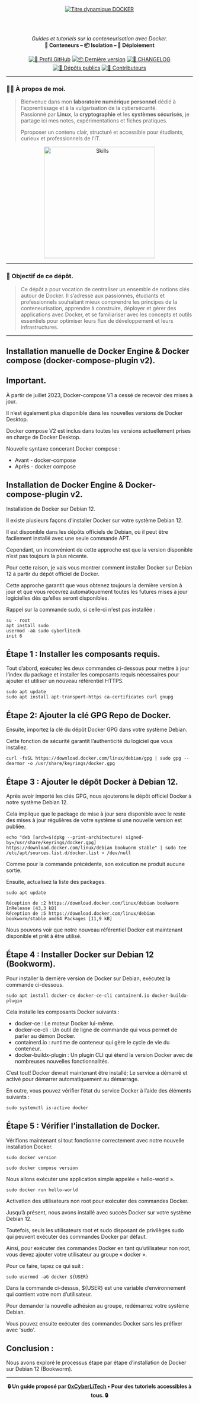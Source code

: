 <div align="center">

  <br></br>
  
  <a href="https://github.com/0xCyberLiTech">
    <img src="https://readme-typing-svg.herokuapp.com?font=JetBrains+Mono&size=50&duration=6000&pause=1000000000&color=FF0048&center=true&vCenter=true&width=1100&lines=%3EDOCKER_" alt="Titre dynamique DOCKER" />
  </a>
  
  <br></br>

  <p align="center">
    <em>Guides et tutoriels sur la conteneurisation avec Docker.</em><br>
    <b>🐳 Conteneurs – 📦 Isolation – 🚀 Déploiement</b>
  </p>

  [![🔗 Profil GitHub](https://img.shields.io/badge/Profil-GitHub-181717?logo=github&style=flat-square)](https://github.com/0xCyberLiTech)
  [![📦 Dernière version](https://img.shields.io/github/v/release/0xCyberLiTech/Docker?label=version&style=flat-square&color=blue)](https://github.com/0xCyberLiTech/Docker/releases/latest)
  [![📄 CHANGELOG](https://img.shields.io/badge/📄%20Changelog-Docker-blue?style=flat-square)](https://github.com/0xCyberLiTech/Docker/blob/main/CHANGELOG.md)
  [![📂 Dépôts publics](https://img.shields.io/badge/Dépôts-publics-blue?style=flat-square)](https://github.com/0xCyberLiTech?tab=repositories)
  [![👥 Contributeurs](https://img.shields.io/badge/👥%20Contributeurs-cliquez%20ici-007ec6?style=flat-square)](https://github.com/0xCyberLiTech/Docker/graphs/contributors)

</div>

---

### 👨‍💻 **À propos de moi.**

> Bienvenue dans mon **laboratoire numérique personnel** dédié à l’apprentissage et à la vulgarisation de la cybersécurité.  
> Passionné par **Linux**, la **cryptographie** et les **systèmes sécurisés**, je partage ici mes notes, expérimentations et fiches pratiques.  
>  
> Pproposer un contenu clair, structuré et accessible pour étudiants, curieux et professionnels de l’IT.  

<p align="center">
  <a href="https://github.com/0xCyberLiTech" target="_blank" rel="noopener">
    <img src="https://skillicons.dev/icons?i=linux,debian,bash,docker,nginx,git,vim" alt="Skills" alt="Logo techno" width="300">
  </a>
</p>

---

### 🎯 **Objectif de ce dépôt.**

> Ce dépôt a pour vocation de centraliser un ensemble de notions clés autour de Docker. Il s’adresse aux passionnés, étudiants et professionnels souhaitant mieux comprendre les principes de la conteneurisation,
> apprendre à construire, déployer et gérer des applications avec Docker, et se familiariser avec les concepts et outils essentiels pour optimiser leurs flux de développement et leurs infrastructures.

---

## Installation manuelle de Docker Engine & Docker compose (docker-compose-plugin v2).

## Important.

À partir de juillet 2023, Docker-compose V1 a cessé de recevoir des mises à jour.

Il n’est également plus disponible dans les nouvelles versions de Docker Desktop.

Docker compose V2 est inclus dans toutes les versions actuellement prises en charge de Docker Desktop.

Nouvelle syntaxe concerant Docker compose :

- Avant - docker-compose
- Après - docker compose

## Installation de Docker Engine & Docker-compose-plugin v2.

Installation de Docker sur Debian 12.

Il existe plusieurs façons d’installer Docker sur votre système Debian 12.

Il est disponible dans les dépôts officiels de Debian, où il peut être facilement installé avec une seule commande APT.

Cependant, un inconvénient de cette approche est que la version disponible n’est pas toujours la plus récente.

Pour cette raison, je vais vous montrer comment installer Docker sur Debian 12 à partir du dépôt officiel de Docker.

Cette approche garantit que vous obtenez toujours la dernière version à jour et que vous recevrez automatiquement toutes les futures mises à jour logicielles dès qu’elles seront disponibles.

Rappel sur la commande sudo, si celle-ci n'est pas installée :

```
su - root
apt install sudo
usermod -aG sudo cyberlitech
init 6
```

## Étape 1 : Installer les composants requis.

Tout d’abord, exécutez les deux commandes ci-dessous pour mettre à jour l’index du package et installer les composants requis nécessaires pour ajouter et utiliser un nouveau référentiel HTTPS.

```
sudo apt update
sudo apt install apt-transport-https ca-certificates curl gnupg
```
## Étape 2: Ajouter la clé GPG Repo de Docker.
Ensuite, importez la clé du dépôt Docker GPG dans votre système Debian.

Cette fonction de sécurité garantit l’authenticité du logiciel que vous installez.

```
curl -fsSL https://download.docker.com/linux/debian/gpg | sudo gpg --dearmor -o /usr/share/keyrings/docker.gpg
```
## Étape 3 : Ajouter le dépôt Docker à Debian 12.

Après avoir importé les clés GPG, nous ajouterons le dépôt officiel Docker à notre système Debian 12.

Cela implique que le package de mise à jour sera disponible avec le reste des mises à jour régulières de votre système si une nouvelle version est publiée.
```
echo "deb [arch=$(dpkg --print-architecture) signed-by=/usr/share/keyrings/docker.gpg] https://download.docker.com/linux/debian bookworm stable" | sudo tee /etc/apt/sources.list.d/docker.list > /dev/null
```
Comme pour la commande précédente, son exécution ne produit aucune sortie.

Ensuite, actualisez la liste des packages.
```
sudo apt update
```
```
Réception de :2 https://download.docker.com/linux/debian bookworm InRelease [43,3 kB]
Réception de :5 https://download.docker.com/linux/debian bookworm/stable amd64 Packages [11,9 kB]
```
Nous pouvons voir que notre nouveau référentiel Docker est maintenant disponible et prêt à être utilisé.

## Étape 4 : Installer Docker sur Debian 12 (Bookworm).

Pour installer la dernière version de Docker sur Debian, exécutez la commande ci-dessous.
```
sudo apt install docker-ce docker-ce-cli containerd.io docker-buildx-plugin
```
Cela installe les composants Docker suivants :

- docker-ce : Le moteur Docker lui-même.
- docker-ce-cli : Un outil de ligne de commande qui vous permet de parler au démon Docker.
- containerd.io : runtime de conteneur qui gère le cycle de vie du conteneur.
- docker-buildx-plugin : Un plugin CLI qui étend la version Docker avec de nombreuses nouvelles fonctionnalités.

C’est tout! Docker devrait maintenant être installé; Le service a démarré et activé pour démarrer automatiquement au démarrage.

En outre, vous pouvez vérifier l’état du service Docker à l’aide des éléments suivants :
```
sudo systemctl is-active docker
```
## Étape 5 : Vérifier l’installation de Docker.

Vérifions maintenant si tout fonctionne correctement avec notre nouvelle installation Docker.
```
sudo docker version
```
```
sudo docker compose version
```
Nous allons exécuter une application simple appelée « hello-world ».
```
sudo docker run hello-world
```
Activation des utilisateurs non root pour exécuter des commandes Docker.

Jusqu’à présent, nous avons installé avec succès Docker sur votre système Debian 12.

Toutefois, seuls les utilisateurs root et sudo disposant de privilèges sudo qui peuvent exécuter des commandes Docker par défaut.

Ainsi, pour exécuter des commandes Docker en tant qu’utilisateur non root, vous devez ajouter votre utilisateur au groupe « docker ».

Pour ce faire, tapez ce qui suit :

```
sudo usermod -aG docker ${USER}
```
Dans la commande ci-dessus, ${USER} est une variable d’environnement qui contient votre nom d’utilisateur.

Pour demander la nouvelle adhésion au groupe, redémarrez votre système Debian.

Vous pouvez ensuite exécuter des commandes Docker sans les préfixer avec 'sudo'.

## Conclusion :

Nous avons exploré le processus étape par étape d’installation de Docker sur Debian 12 (Bookworm).

---

<p align="center">
  <b>🔒 Un guide proposé par <a href="https://github.com/0xCyberLiTech">0xCyberLiTech</a> • Pour des tutoriels accessibles à tous. 🔒</b>
</p>
